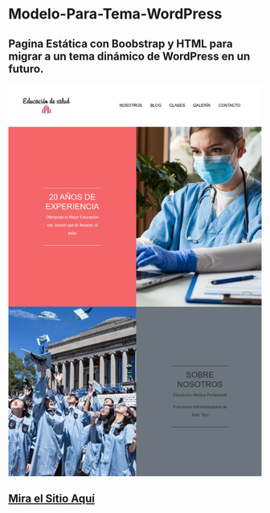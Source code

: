 # Modelo-Para-Tema-WordPress
## Pagina Estática con Boobstrap y HTML para migrar a un tema dinámico de WordPress en un futuro.
![Captura](https://raw.githubusercontent.com/Angstromico/Modelo-Para-Tema-WordPress/master/Captura.png)
## [Mira el Sitio Aquí](https://modelo-instituto-educativo-manuel-morales.netlify.app/)
